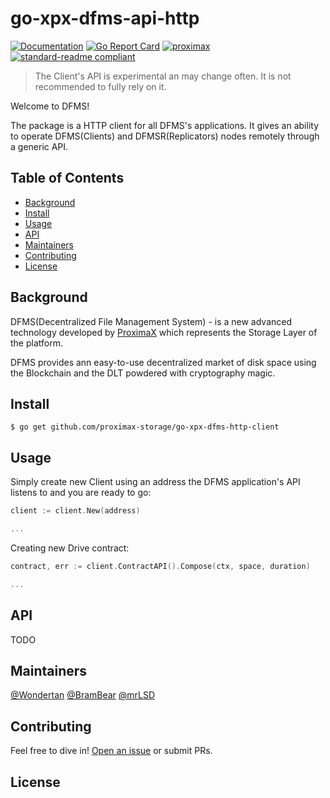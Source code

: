 # go-xpx-dfms-api-http

[![Documentation](https://godoc.org/github.com/proximax-storage/go-xpx-dfms-http-client?status.svg)](https://godoc.org/github.com/proximax-storage/go-xpx-dfms-http-client)
[![Go Report Card](https://goreportcard.com/badge/github.com/proximax-storage/go-xpx-dfms-http-client)](https://goreportcard.com/report/github.com/proximax-storage/go-xpx-dfms-http-client)
[![proximax](https://img.shields.io/badge/project-ProximaX-orange)](https://www.proximax.io/)
[![standard-readme compliant](https://img.shields.io/badge/readme%20style-standard-brightgreen.svg?style=flat-square)](https://github.com/proximax-storage/go-xpx-dfms-http-client)

> The Client's API is experimental an may change often. 
> It is not recommended to fully rely on it.

Welcome to DFMS! 

The package is a HTTP client for all DFMS's applications. It gives an ability to 
operate DFMS(Clients) and DFMSR(Replicators) nodes remotely through a generic API.

## Table of Contents

- [Background](#background)
- [Install](#install)
- [Usage](#usage)
- [API](#api)
- [Maintainers](#maintainers)
- [Contributing](#contributing)
- [License](#license)

## Background

DFMS(Decentralized File Management System) - is a new advanced technology 
developed by [ProximaX](https://www.proximax.io/) which represents the Storage Layer of the platform. 

DFMS provides ann easy-to-use decentralized market of disk space using the Blockchain and the DLT
powdered with cryptography magic. 

## Install

`$ go get github.com/proximax-storage/go-xpx-dfms-http-client`

## Usage

Simply create new Client using an address the DFMS application's API listens to
and you are ready to go:

```go
client := client.New(address)

...
```

Creating new Drive contract:

```go
contract, err := client.ContractAPI().Compose(ctx, space, duration)

...
```

## API
<!---
Add link to an external API repository
-->

TODO

## Maintainers

[@Wondertan](https://github.com/Wondertan)
[@BramBear](https://github.com/alvin-reyes)
[@mrLSD](https://github.com/mrLSD)

## Contributing

Feel free to dive in! [Open an issue](https://github.com/proximax-storage/go-xpx-dfms-http-client/issues/new) or submit PRs.

## License
